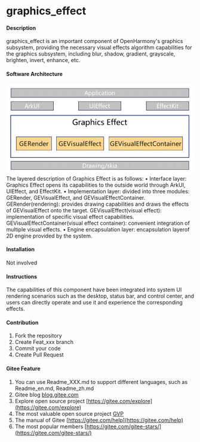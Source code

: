 # graphics_effect

#### Description
graphics_effect is an important component of OpenHarmony's graphics subsystem, providing the necessary visual effects algorithm capabilities for the graphics subsystem, including blur, shadow, gradient, grayscale, brighten, invert, enhance, etc.

#### Software Architecture
![GraphicsEffectArchitecture](./figures/graphics_effect_architecture.png)
The layered description of Graphics Effect is as follows:
• Interface layer: Graphics Effect opens its capabilities to the outside world through ArkUI, UIEffect, and EffectKit.
• Implementation layer: divided into three modules: GERender, GEVisualEffect, and GEVisualEffectContainer.
  GERender(rendering): provides drawing capabilities and draws the effects of GEVisualEffect onto the target.
  GEVisualEffect(visual effect): implementation of specific visual effect capabilities.
  GEVisualEffectContainer(visual effect container): convenient integration of multiple visual effects.
• Engine encapsulation layer: encapsulation layerof 2D engine provided by the system.

#### Installation

Not involved

#### Instructions

The capabilities of this component have been integrated into system UI rendering scenarios such as the desktop, status bar, and control center, and users can directly operate and use it and experience the corresponding effects.

#### Contribution

1.  Fork the repository
2.  Create Feat_xxx branch
3.  Commit your code
4.  Create Pull Request


#### Gitee Feature

1.  You can use Readme\_XXX.md to support different languages, such as Readme\_en.md, Readme\_zh.md
2.  Gitee blog [blog.gitee.com](https://blog.gitee.com)
3.  Explore open source project [https://gitee.com/explore](https://gitee.com/explore)
4.  The most valuable open source project [GVP](https://gitee.com/gvp)
5.  The manual of Gitee [https://gitee.com/help](https://gitee.com/help)
6.  The most popular members  [https://gitee.com/gitee-stars/](https://gitee.com/gitee-stars/)
